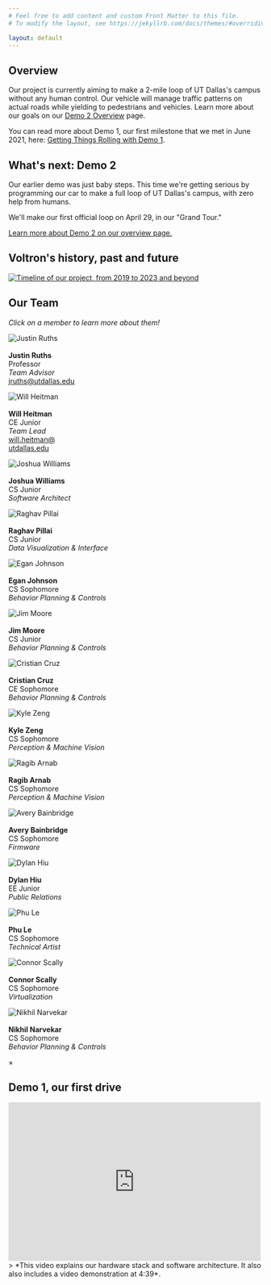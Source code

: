 ```yaml
---
# Feel free to add content and custom Front Matter to this file.
# To modify the layout, see https://jekyllrb.com/docs/themes/#overriding-theme-defaults

layout: default
---
```


<div id="muteYouTubeVideoPlayer"></div>
<script async src="https://www.youtube.com/iframe_api"></script>
<script>
  function onYouTubeIframeAPIReady() {
    var player;
    player = new YT.Player('muteYouTubeVideoPlayer', {
      videoId: 'aLeqj5ZyQQI', // YouTube Video ID
      width: 560, // Player width (in px)
      height: 316, // Player height (in px)
      playerVars: {
        autoplay: 1, // Auto-play the video on load
        controls: 1, // Show pause/play buttons in player
        showinfo: 0, // Hide the video title
        modestbranding: 1, // Hide the Youtube Logo
        loop: 1, // Run the video in a loop
        fs: 1, // Hide the full screen button
        cc_load_policy: 0, // Hide closed captions
        iv_load_policy: 3, // Hide the Video Annotations
        autohide: 0, // Hide video controls when playing
      },
      events: {
        onReady: function (e) {
          e.target.mute();
        },
      },
    });
  }

  // Written by @labnol
</script>

## Overview
Our project is currently aiming to make a 2-mile loop of UT Dallas's campus without any human control. Our vehicle will manage traffic patterns on actual roads while yielding to pedestrians and vehicles. Learn more about our goals on our [Demo 2 Overview](./d2-overview) page.

You can read more about Demo 1, our first milestone that we met in June 2021, here: [Getting Things Rolling with Demo 1](./d1-overview).

## What's next: Demo 2
Our earlier demo was just baby steps. This time we're getting serious by programming our car to make a full loop of UT Dallas's campus, with zero help from humans.

We'll make our first official loop on April 29, in our "Grand Tour."

[Learn more about Demo 2 on our overview page.](/d2-overview)

## Voltron's history, past and future
[![Timeline of our project, from 2019 to 2023 and beyond](/assets/res/voltron-timeline.png)](/assets/res/voltron-timeline.png)

## Our Team
*Click on a member to learn more about them!*
<div class="aside">


<div class="flex-row align-items-center">

  <div class="team-member-card">
    <p>
      <img id="modal1" src="/assets/res/headshots/justin_ruths.jpg" alt="Justin Ruths" />
      <br/><br/>
      <strong>Justin Ruths</strong>
      <br/>Professor<br/>
      <em>Team Advisor</em>
      <br/>
      <a href="mailto: jruths@utdallas.edu">jruths@utdallas.edu</a>
    </p>
  </div>

  <div class="team-member-card">
    <p>
      <img id="modal2" src="/assets/res/headshots/will_heitman.jpg" alt="Will Heitman" />
      <br/><br/>
      <strong>Will Heitman</strong>
      <br/>CE Junior<br/>
      <em>Team Lead</em>
      <br/>
      <a href="mailto: will.heitman@utdallas.edu">will.heitman@
      <br/>utdallas.edu</a>
    </p>
  </div>

  <div class="team-member-card">
    <p>
      <img id="modal3" src="/assets/res/headshots/Joshua_Williams.jpg" alt="Joshua Williams"/>
      <br/><br/>
      <strong>Joshua Williams</strong>
      <br/>CS Junior<br/>
      <em>Software Architect</em>
    </p>
  </div>

  <div class="team-member-card">
    <p>
      <img id="modal4" src="/assets/res/headshots/raghav_pillai.jpg" alt="Raghav Pillai"/>
      <br/><br/>
      <strong>Raghav Pillai</strong>
      <br/>CS Junior<br/>
      <em>Data Visualization & Interface</em>
    </p>
  </div>

  <div class="team-member-card">
    <p>
      <img id="modal5" src="/assets/res/headshots/Egan_Johnson.jpg" alt="Egan Johnson"/>
      <br/><br/>
      <strong>Egan Johnson</strong>
      <br/>CS Sophomore<br/>
      <em>Behavior Planning & Controls</em>
    </p>
  </div>

  <div class="team-member-card">
    <p>
      <img id="modal6" src="/assets/res/headshots/jim_moore.jpg" alt="Jim Moore"/>
      <br/><br/>
      <strong>Jim Moore</strong>
      <br/>CS Junior<br/>
      <em>Behavior Planning & Controls</em>
    </p>
  </div>

  <div class="team-member-card">
    <p>
      <img id="modal7" src="/assets/res/headshots/cristian_cruz.jpg" alt="Cristian Cruz"/>
      <br/><br/>
      <strong>Cristian Cruz</strong>
      <br/>CE Sophomore<br/>
      <em>Behavior Planning & Controls</em>
    </p>
  </div>
  
  <div class="team-member-card">
    <p>
      <img id="modal8" src="/assets/res/headshots/kyle_zeng.jpg" alt="Kyle Zeng"/>
      <br/><br/>
      <strong>Kyle Zeng</strong>
      <br/>CS Sophomore<br/>
      <em>Perception & Machine Vision</em>
    </p>
  </div>

  <div class="team-member-card">
    <p>
      <img id="modal9" src="/assets/res/headshots/ragib_arnab.jpg" alt="Ragib Arnab"/>
      <br/><br/>
      <strong>Ragib Arnab</strong>
      <br/>CS Sophomore<br/>
      <em>Perception & Machine Vision</em>
    </p>
  </div>

  <div class="team-member-card">
    <p>
      <img id="modal11" src="/assets/res/headshots/avery_bainbridge.jpg" alt="Avery Bainbridge"/>
      <br/><br/>
      <strong>Avery Bainbridge</strong>
      <br/>CS Sophomore<br/>
      <em>Firmware</em>
    </p>
  </div>

  <div class="team-member-card">
    <p>
      <img id="modal12" src="/assets/res/headshots/dylan_hiu.jpg" alt="Dylan Hiu"/>
      <br/><br/>
      <strong>Dylan Hiu</strong>
      <br/>EE Junior<br/>
      <em>Public Relations</em>
    </p>
  </div>

  <div class="team-member-card">
    <p>
      <img id="modal13" src="/assets/res/headshots/phu_le.jpg" alt="Phu Le"/>
      <br/><br/>
      <strong>Phu Le</strong>
      <br/>CS Sophomore<br/>
      <em>Technical Artist</em>
    </p>
  </div>

  <div class="team-member-card">
    <p>
      <img id="modal14" src="/assets/res/headshots/connor_scally.jpg" alt="Connor Scally"/>
      <br/><br/>
      <strong>Connor Scally</strong>
      <br/>CS Sophomore<br/>
      <em>Virtualization</em>
    </p>
  </div>

  <div class="team-member-card">
    <p>
      <img id="modal15" src="/assets/res/headshots/nikhil_narvekar.jpg" alt="Nikhil Narvekar"/>
      <br/><br/>
      <strong>Nikhil Narvekar</strong>
      <br/>CS Sophomore<br/>
      <em>Behavior Planning & Controls</em>
    </p>
  </div>
  
</div>

<!-- Modal Holder -->
<div id="modalHolder" class="modal">
  <span class="close">&times;</span>
  <img class="modal-content" id="img01">
  <div id="caption"></div>
</div>

<script src="/assets/js/app.js"></script>
</div>
 
 ## Demo 1, our first drive
<iframe width="500" height="315" src="https://www.youtube.com/embed/Ry3275KyM2Q" title="YouTube video player" frameborder="0" allow="accelerometer; autoplay; clipboard-write; encrypted-media; gyroscope; picture-in-picture" allowfullscreen></iframe>
> *This video explains our hardware stack and software architecture. It also also includes a video demonstration at 4:39*. 
